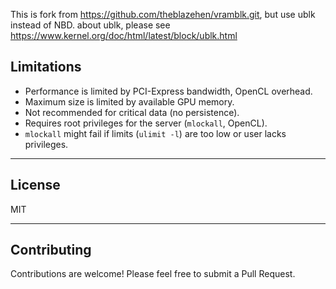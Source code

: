 This is fork from https://github.com/theblazehen/vramblk.git, but use ublk instead of NBD.
about ublk, please see https://www.kernel.org/doc/html/latest/block/ublk.html

## Limitations
 
- Performance is limited by PCI-Express bandwidth, OpenCL overhead.
- Maximum size is limited by available GPU memory.
- Not recommended for critical data (no persistence).
- Requires root privileges for the server (`mlockall`, OpenCL).
- `mlockall` might fail if limits (`ulimit -l`) are too low or user lacks privileges.

---

## License

MIT

---

## Contributing

Contributions are welcome! Please feel free to submit a Pull Request.
